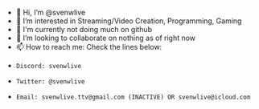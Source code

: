- 👋 Hi, I’m @svenwlive
- 👀 I’m interested in Streaming/Video Creation, Programming, Gaming
- 🌱 I'm currently not doing much on github
- 💞️ I’m looking to collaborate on nothing as of right now
- 📫 How to reach me: Check the lines below:
-     Discord: svenwlive
-     Twitter: @svenwlive
-     Email: svenwlive.ttv@gmail.com (INACTIVE) OR svenwlive@icloud.com

<!---
svenwlive/svenwlive is a ✨ special ✨ repository because its `README.md` (this file) appears on your GitHub profile.
You can click the Preview link to take a look at your changes.
--->
